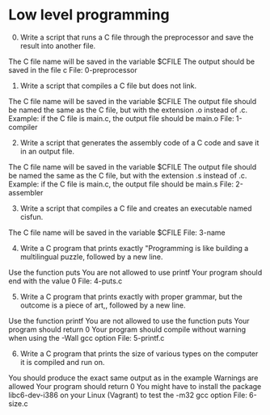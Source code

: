 #  Low level programming

0. Write a script that runs a C file through the preprocessor and save the result into another file.

The C file name will be saved in the variable $CFILE
The output should be saved in the file c
File: 0-preprocessor

1. Write a script that compiles a C file but does not link.

The C file name will be saved in the variable $CFILE
The output file should be named the same as the C file, but with the extension .o instead of .c.
Example: if the C file is main.c, the output file should be main.o
File: 1-compiler

2. Write a script that generates the assembly code of a C code and save it in an output file.

The C file name will be saved in the variable $CFILE
The output file should be named the same as the C file, but with the extension .s instead of .c.
Example: if the C file is main.c, the output file should be main.s
File: 2-assembler

3. Write a script that compiles a C file and creates an executable named cisfun.

The C file name will be saved in the variable $CFILE
File: 3-name

4. Write a C program that prints exactly "Programming is like building a multilingual puzzle, followed by a new line.

Use the function puts
You are not allowed to use printf
Your program should end with the value 0
File: 4-puts.c

5. Write a C program that prints exactly with proper grammar, but the outcome is a piece of art,, followed by a new line.

Use the function printf
You are not allowed to use the function puts
Your program should return 0
Your program should compile without warning when using the -Wall gcc option
File: 5-printf.c

6. Write a C program that prints the size of various types on the computer it is compiled and run on.

You should produce the exact same output as in the example
Warnings are allowed
Your program should return 0
You might have to install the package libc6-dev-i386 on your Linux (Vagrant) to test the -m32 gcc option
File: 6-size.c
